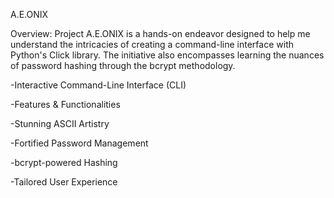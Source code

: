 
A.E.ONIX

Overview:
Project A.E.ONIX is a hands-on endeavor designed to help me understand the intricacies of creating a command-line interface with Python's Click library. The initiative also encompasses learning the nuances of password hashing through the bcrypt methodology.

-Interactive Command-Line Interface (CLI)

-Features & Functionalities

-Stunning ASCII Artistry

-Fortified Password Management

-bcrypt-powered Hashing

-Tailored User Experience

